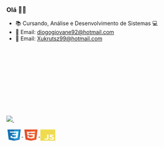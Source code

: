 ### Olá 👋😎

- 📚 Cursando, Análise e Desenvolvimento de Sistemas 💻
- 📧 Email: diogogiovane92@hotmail.com
- 📧 Email: Xukrutsz99@hotmail.com



##



<div>
   <a href="https://github.com.br/Diogogiovane">
   <img height="180em" src="https://github-readme-stats.vercel.app/api?username=Diogogiovane&show_icons=true&theme=dark&include_all_commits=true&count_private=true"/>
   <img height="180em" src+"https:github-redme-stats.vercel.app/api/top-langs/?username=Diogogiovane&layout=compact&langs_count=16&theme=dark"/>
 <div>

<div style="display: inline_block"><br>
  <img align="center" alt="Diogo-CSS" height="30" width="40" src="https://raw.githubusercontent.com/devicons/devicon/master/icons/css3/css3-original.svg">
  <img align="center" alt="Diogo-HTML" height="30" width="40" src="https://raw.githubusercontent.com/devicons/devicon/master/icons/html5/html5-original.svg">
  <img align="center" alt="Diogo-Js" height="30" width="40" src="https://raw.githubusercontent.com/devicons/devicon/master/icons/javascript/javascript-plain.svg">
  
  ##
  
  
